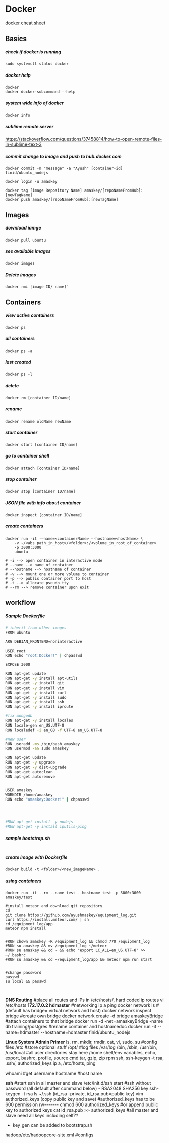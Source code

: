 # Docker

[docker cheat sheet](https://github.com/wsargent/docker-cheat-sheet)

## Basics

##### check if docker is running
```docker
sudo systemctl status docker
```

##### docker help
```docker
docker
docker docker-subcommand --help
```
##### system wide info of docker
```docker
docker info
```
##### sublime remote server
https://stackoverflow.com/questions/37458814/how-to-open-remote-files-in-sublime-text-3 


##### commit change to image and push to hub.docker.com
```docker
docker commit -m "message" -a "Ayush" [container-id] finid/ubuntu_nodejs

docker login -u amaskey

docker tag [image Repository Name] amaskey/[repoNameFromHub]:[newTagName]
docker push amaskey/[repoNameFromHub]:[newTagName]
```

## Images

##### download iamge
```docker
docker pull ubuntu
```

##### see available images
```docker
docker images
```
##### Delete images
```docker
docker rmi [image ID/ name]`
```

## Containers

##### view active containers
```docker
docker ps
```
##### all containers	
```docker
docker ps -a
```
##### last created
```docker
docker ps -l
```
##### delete
```docker
docker rm [container ID/name]
```
##### rename
```docker
docker rename oldName newName
```

##### start container
```docker
docker start [container ID/name]
```
##### go to container shell
```docker
docker attach [container ID/name]
```
##### stop container
```docker
docker stop [container ID/name]
```

##### JSON file with info about container
```docker
docker inspect [container ID/name]
```

##### create containers

```docker
docker run -it -–name=<containerName> –-hostname=<hostName> \
	-v ~/<abs_path_in_host>/<folder>:/<volume_in_root_of_container> 
	-p 3000:3000
	ubuntu

# -i --> open container in interactive mode
# --name --> name of container
# --hostname --> hostname of container
# -v --> mount one or more volume to container
# -p --> publis container port to host
# -t --> allocate pseudo tty
# --rm --> remove container upon exit
```

## workflow

##### Sample Dockerfile
```bash
# inherit from other images
FROM ubuntu

ARG DEBIAN_FRONTEND=noninteractive

USER root
RUN echo "root:Docker!" | chpasswd

EXPOSE 3000

RUN apt-get update
RUN apt-get -y install apt-utils 
RUN apt-get -y install git 
RUN apt-get -y install vim
RUN apt-get -y install curl 
RUN apt-get -y install sudo
RUN apt-get -y install ssh
RUN apt-get -y install iproute

#fix mongodb
RUN apt-get -y install locales
RUN locale-gen en_US.UTF-8
RUN localedef -i en_GB -f UTF-8 en_US.UTF-8

#new user
RUN useradd -ms /bin/bash amaskey
RUN usermod -aG sudo amaskey

RUN apt-get update
RUN apt-get -y upgrade
RUN apt-get -y dist-upgrade
RUN apt-get autoclean
RUN apt-get autoremove


USER amaskey
WORKDIR /home/amaskey
RUN echo "amaskey:Docker!" | chpasswd




#RUN apt-get install -y nodejs
#RUN apt-get -y install iputils-ping

```

##### sample bootstrap.sh
```bash


```


##### create image with Dockerfile
```docker
docker build -t <folder>/<new_imageName> .
```


##### using containers

```docker
docker run -it --rm --name test --hostname test -p 3000:3000 amaskey/test

#install meteor and download git repository
cd
git clone https://github.com/ayushmaskey/equipment_log.git
curl https://install.meteor.com/ | sh
cd /equipment_log/app
meteor npm install


#RUN chown amaskey -R /equipment_log && chmod 770 /equipment_log
#RUN su amaskey && mv /equipment_log ~/meteor
#RUN su amaskey && cd ~ && echo "export LC_ALL=en_US.UTF-8" >> ~/.bashrc
#RUN su amaskey && cd ~/equipment_log/app && meteor npm run start


#change password
passwd
su local && passwd



```
**DNS Routing**
#place all routes and IPs in /etc/hosts/, hard coded ip routes
vi /etc/hosts
**172.17.0.2	hdmaster**
#networking
ip a 
ping
docker network ls 	#(default has bridge= virtual network and host)
docker network inspect bridge
#create own bridge
docker network create -d bridge amaskeyBridge
#attach containers to that bridge
docker run -d -net=amaskeyBridge -name db training/postgres
#rename container and hostnamedoc
docker run -it --name=hdmaster --hostname=hdmaster finid/ubuntu_nodejs

**Linux System Admin Primer**
ls, rm, mkdir, rmdir, cat, vi, sudo, su
#config files 
/etc
#store optional stuff
/opt/
#log files
/var/log
/bin, /sbin, /usr/bin, /usr/local
#all user directories stay here
/home
shell/env variables, echo, export, bashrc, profile, source cmd
tar, gzip, zip
rpm
ssh, ssh-keygen -t rsa, .ssh/, authorized_keys
ip a, /etc/hosts, ping

whoami		#get username
hostname	#host name


**ssh**
#start ssh in all master and slave
/etc/init.d/ssh start
#ssh without password (all default after command below) - RSA2048 SHA256 key
ssh-keygen -t rsa
ls ~/.ssh (id_rsa -private, id_rsa.pub=public key)
vim authorized_keys (copy public key and save)
#authorized_keys has to be 600 permission rw-------
chmod 600 authorized_keys
#or append public key to authorized keys
cat id_rsa.pub >> authorized_keys
#all master and slave need all keys including self??

 * key_gen can be added to bootstrap.sh

hadoop/etc/hadoopcore-site.xml		#configs


